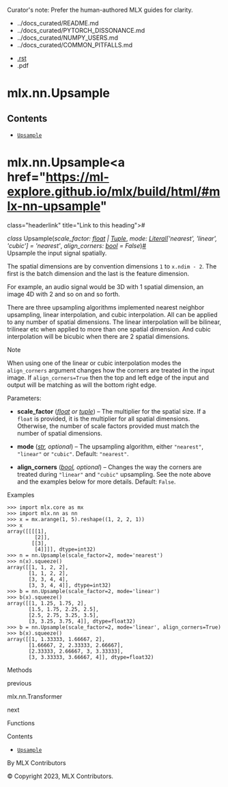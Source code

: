 Curator's note: Prefer the human-authored MLX guides for clarity.
- ../docs_curated/README.md
- ../docs_curated/PYTORCH_DISSONANCE.md
- ../docs_curated/NUMPY_USERS.md
- ../docs_curated/COMMON_PITFALLS.md


<div id="main-content" class="bd-main" role="main">

<div class="sbt-scroll-pixel-helper">

</div>

<div class="bd-content">

<div class="bd-article-container">

<div class="bd-header-article d-print-none">

<div class="header-article-items header-article__inner">

<div class="header-article-items__start">

<div class="header-article-item">

<span class="fa-solid fa-bars"></span>

</div>

</div>

<div class="header-article-items__end">

<div class="header-article-item">

<div class="article-header-buttons">

<a href="https://github.com/ml-explore/mlx"
class="btn btn-sm btn-source-repository-button"
data-bs-placement="bottom" data-bs-toggle="tooltip" target="_blank"
title="Source repository"><span class="btn__icon-container"> <em></em>
</span></a>

<div class="dropdown dropdown-download-buttons">

- <a
  href="https://ml-explore.github.io/mlx/build/html/_sources/python/nn/_autosummary/mlx.nn.Upsample.rst"
  class="btn btn-sm btn-download-source-button dropdown-item"
  data-bs-placement="left" data-bs-toggle="tooltip" target="_blank"
  title="Download source file"><span class="btn__icon-container">
  <em></em> </span> <span class="btn__text-container">.rst</span></a>
- <span class="btn__icon-container"> </span>
  <span class="btn__text-container">.pdf</span>

</div>

<span class="btn__icon-container"> </span>

<span class="fa-solid fa-list"></span>

</div>

</div>

</div>

</div>

</div>

<div id="jb-print-docs-body" class="onlyprint">

# mlx.nn.Upsample

<div id="print-main-content">

<div id="jb-print-toc">

<div>

## Contents

</div>

- <a href="https://ml-explore.github.io/mlx/build/html/#mlx.nn.Upsample"
  class="reference internal nav-link"><span class="pre"><code
  class="docutils literal notranslate">Upsample</code></span></a>

</div>

</div>

</div>

<div id="searchbox">

</div>

<div id="mlx-nn-upsample" class="section">

# mlx.nn.Upsample<a href="https://ml-explore.github.io/mlx/build/html/#mlx-nn-upsample"
class="headerlink" title="Link to this heading">#</a>

*<span class="pre">class</span><span class="w"> </span>*<span class="sig-name descname"><span class="pre">Upsample</span></span><span class="sig-paren">(</span>*<span class="n"><span class="pre">scale_factor</span></span><span class="p"><span class="pre">:</span></span><span class="w"> </span><span class="n"><a href="https://docs.python.org/3/library/functions.html#float"
class="reference external" title="(in Python v3.13)"><span
class="pre">float</span></a><span class="w"> </span><span class="p"><span class="pre">\|</span></span><span class="w"> </span><a href="https://docs.python.org/3/library/typing.html#typing.Tuple"
class="reference external" title="(in Python v3.13)"><span
class="pre">Tuple</span></a></span>*, *<span class="n"><span class="pre">mode</span></span><span class="p"><span class="pre">:</span></span><span class="w"> </span><span class="n"><a href="https://docs.python.org/3/library/typing.html#typing.Literal"
class="reference external" title="(in Python v3.13)"><span
class="pre">Literal</span></a><span class="p"><span class="pre">\[</span></span><span class="s"><span class="pre">'nearest'</span></span><span class="p"><span class="pre">,</span></span><span class="w"> </span><span class="s"><span class="pre">'linear'</span></span><span class="p"><span class="pre">,</span></span><span class="w"> </span><span class="s"><span class="pre">'cubic'</span></span><span class="p"><span class="pre">\]</span></span></span><span class="w"> </span><span class="o"><span class="pre">=</span></span><span class="w"> </span><span class="default_value"><span class="pre">'nearest'</span></span>*, *<span class="n"><span class="pre">align_corners</span></span><span class="p"><span class="pre">:</span></span><span class="w"> </span><span class="n"><a href="https://docs.python.org/3/library/functions.html#bool"
class="reference external" title="(in Python v3.13)"><span
class="pre">bool</span></a></span><span class="w"> </span><span class="o"><span class="pre">=</span></span><span class="w"> </span><span class="default_value"><span class="pre">False</span></span>*<span class="sig-paren">)</span><a href="https://ml-explore.github.io/mlx/build/html/#mlx.nn.Upsample"
class="headerlink" title="Link to this definition">#</a>  
Upsample the input signal spatially.

The spatial dimensions are by convention dimensions
<span class="pre">`1`</span> to
<span class="pre">`x.ndim`</span>` `<span class="pre">`-`</span>` `<span class="pre">`2`</span>.
The first is the batch dimension and the last is the feature dimension.

For example, an audio signal would be 3D with 1 spatial dimension, an
image 4D with 2 and so on and so forth.

There are three upsampling algorithms implemented nearest neighbor
upsampling, linear interpolation, and cubic interpolation. All can be
applied to any number of spatial dimensions. The linear interpolation
will be bilinear, trilinear etc when applied to more than one spatial
dimension. And cubic interpolation will be bicubic when there are 2
spatial dimensions.

<div class="admonition note">

Note

When using one of the linear or cubic interpolation modes the
<span class="pre">`align_corners`</span> argument changes how the
corners are treated in the input image. If
<span class="pre">`align_corners=True`</span> then the top and left edge
of the input and output will be matching as will the bottom right edge.

</div>

Parameters<span class="colon">:</span>  
- **scale_factor**
  (<a href="https://docs.python.org/3/library/functions.html#float"
  class="reference external" title="(in Python v3.13)"><em>float</em></a>
  *or* <a href="https://docs.python.org/3/library/stdtypes.html#tuple"
  class="reference external" title="(in Python v3.13)"><em>tuple</em></a>)
  – The multiplier for the spatial size. If a
  <span class="pre">`float`</span> is provided, it is the multiplier for
  all spatial dimensions. Otherwise, the number of scale factors
  provided must match the number of spatial dimensions.

- **mode**
  (<a href="https://docs.python.org/3/library/stdtypes.html#str"
  class="reference external" title="(in Python v3.13)"><em>str</em></a>*,*
  *optional*) – The upsampling algorithm, either
  <span class="pre">`"nearest"`</span>,
  <span class="pre">`"linear"`</span> or
  <span class="pre">`"cubic"`</span>. Default:
  <span class="pre">`"nearest"`</span>.

- **align_corners**
  (<a href="https://docs.python.org/3/library/functions.html#bool"
  class="reference external" title="(in Python v3.13)"><em>bool</em></a>*,*
  *optional*) – Changes the way the corners are treated during
  <span class="pre">`"linear"`</span> and
  <span class="pre">`"cubic"`</span> upsampling. See the note above and
  the examples below for more details. Default:
  <span class="pre">`False`</span>.

Examples

<div class="doctest highlight-default notranslate">

<div class="highlight">

    >>> import mlx.core as mx
    >>> import mlx.nn as nn
    >>> x = mx.arange(1, 5).reshape((1, 2, 2, 1))
    >>> x
    array([[[[1],
             [2]],
            [[3],
             [4]]]], dtype=int32)
    >>> n = nn.Upsample(scale_factor=2, mode='nearest')
    >>> n(x).squeeze()
    array([[1, 1, 2, 2],
           [1, 1, 2, 2],
           [3, 3, 4, 4],
           [3, 3, 4, 4]], dtype=int32)
    >>> b = nn.Upsample(scale_factor=2, mode='linear')
    >>> b(x).squeeze()
    array([[1, 1.25, 1.75, 2],
           [1.5, 1.75, 2.25, 2.5],
           [2.5, 2.75, 3.25, 3.5],
           [3, 3.25, 3.75, 4]], dtype=float32)
    >>> b = nn.Upsample(scale_factor=2, mode='linear', align_corners=True)
    >>> b(x).squeeze()
    array([[1, 1.33333, 1.66667, 2],
           [1.66667, 2, 2.33333, 2.66667],
           [2.33333, 2.66667, 3, 3.33333],
           [3, 3.33333, 3.66667, 4]], dtype=float32)

</div>

</div>

Methods

<div class="pst-scrollable-table-container">

</div>

</div>

<div class="prev-next-area">

<a
href="https://ml-explore.github.io/mlx/build/html/python/nn/_autosummary/mlx.nn.Transformer.html"
class="left-prev" title="previous page"><em></em></a>

<div class="prev-next-info">

previous

mlx.nn.Transformer

</div>

<a
href="https://ml-explore.github.io/mlx/build/html/python/nn/functions.html"
class="right-next" title="next page"></a>

<div class="prev-next-info">

next

Functions

</div>

</div>

</div>

<div class="bd-sidebar-secondary bd-toc">

<div class="sidebar-secondary-items sidebar-secondary__inner">

<div class="sidebar-secondary-item">

<div class="page-toc tocsection onthispage">

Contents

</div>

- <a href="https://ml-explore.github.io/mlx/build/html/#mlx.nn.Upsample"
  class="reference internal nav-link"><span class="pre"><code
  class="docutils literal notranslate">Upsample</code></span></a>

</div>

</div>

</div>

</div>

<div class="bd-footer-content__inner container">

<div class="footer-item">

By MLX Contributors

</div>

<div class="footer-item">

© Copyright 2023, MLX Contributors.  

</div>

<div class="footer-item">

</div>

<div class="footer-item">

</div>

</div>

</div>
